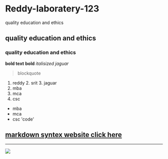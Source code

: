 # Reddy-laboratery-123
quality education and ethics
## quality education and ethics
###  quality education and ethics
**bold text**
**bold**
*italisized jaguar*
> blockquote
1. reddy 2. srit 3. jaguar
  1. mba
  2. mca
  3. csc
  - mba
  - mca
  - csc
  'code'
 ## [markdown syntex website click here](https://www.markdownguide.org/cheat-sheet/)
 ---
 <img src="https://image.shutterstock.com/image-photo/waves-water-river-sea-meet-260nw-1529923664.jpg">
 
